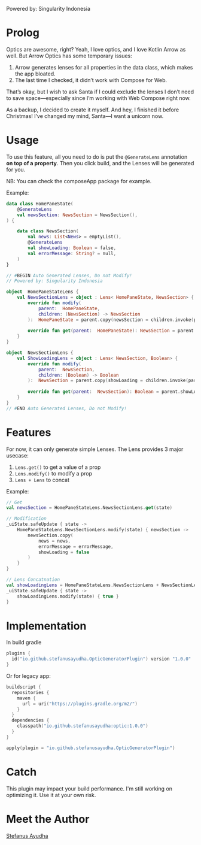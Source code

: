 Powered by: Singularity Indonesia

# Prolog
Optics are awesome, right? Yeah, I love optics, and I love Kotlin Arrow as well.
But Arrow Optics has some temporary issues:

1. Arrow generates lenses for all properties in the data class, which makes the app bloated.
2. The last time I checked, it didn’t work with Compose for Web.

That’s okay, but I wish to ask Santa if I could exclude the lenses I don’t need to save space—especially since I’m working with Web Compose right now.

As a backup, I decided to create it myself. And hey, I finished it before Christmas! I’ve changed my mind, Santa—I want a unicorn now.

# Usage
To use this feature, all you need to do is put the `@GenerateLens` annotation **on top of a property**.
Then you click build, and the Lenses will be generated for you.

NB: You can check the composeApp package for example.

Example:
```kotlin
data class HomePaneState(
    @GenerateLens
    val newsSection: NewsSection = NewsSection(),
) {

    data class NewsSection(
        val news: List<News> = emptyList(),
        @GenerateLens
        val showLoading: Boolean = false,
        val errorMessage: String? = null,
    )
}

// #BEGIN Auto Generated Lenses, Do not Modify!
// Powered by: Singularity Indonesia

object  HomePaneStateLens {
    val NewsSectionLens = object : Lens< HomePaneState, NewsSection> {
        override fun modify(
            parent:  HomePaneState,
            children: (NewsSection) -> NewsSection
        ):  HomePaneState = parent.copy(newsSection = children.invoke(parent.newsSection))
    
        override fun get(parent:  HomePaneState): NewsSection = parent.newsSection
    }
}

object  NewsSectionLens {
    val ShowLoadingLens = object : Lens< NewsSection, Boolean> {
        override fun modify(
            parent:  NewsSection,
            children: (Boolean) -> Boolean
        ):  NewsSection = parent.copy(showLoading = children.invoke(parent.showLoading))
    
        override fun get(parent:  NewsSection): Boolean = parent.showLoading
    }
}
// #END Auto Generated Lenses, Do not Modify!
```

# Features
For now, it can only generate simple Lenses.
The Lens provides 3 major usecase:
1. `Lens.get()` to get a value of a prop
2. `Lens.modify()` to modify a prop
3. `Lens + Lens` to concat

Example:
```kotlin
// Get
val newsSection = HomePaneStateLens.NewsSectionLens.get(state)

// Modification
_uiState.safeUpdate { state ->
    HomePaneStateLens.NewsSectionLens.modify(state) { newsSection ->
        newsSection.copy(
            news = news,
            errorMessage = errorMessage,
            showLoading = false
        )
    }
}

// Lens Concatnation
val showLoadingLens = HomePaneStateLens.NewsSectionLens + NewsSectionLens.ShowLoadingLens
_uiState.safeUpdate { state ->
    showLoadingLens.modify(state) { true }
}
```

# Implementation
In build gradle
```kotlin
plugins {
  id("io.github.stefanusayudha.OpticGeneratorPlugin") version "1.0.0"
}
```

Or for legacy app:
```kotlin
buildscript {
  repositories {
    maven {
      url = uri("https://plugins.gradle.org/m2/")
    }
  }
  dependencies {
    classpath("io.github.stefanusayudha:optic:1.0.0")
  }
}

apply(plugin = "io.github.stefanusayudha.OpticGeneratorPlugin")
```

# Catch
This plugin may impact your build performance. I'm still working on optimizing it. Use it at your own risk.

# Meet the Author
[Stefanus Ayudha](https://www.linkedin.com/in/stefanus-ayudha-447a98b5/)

